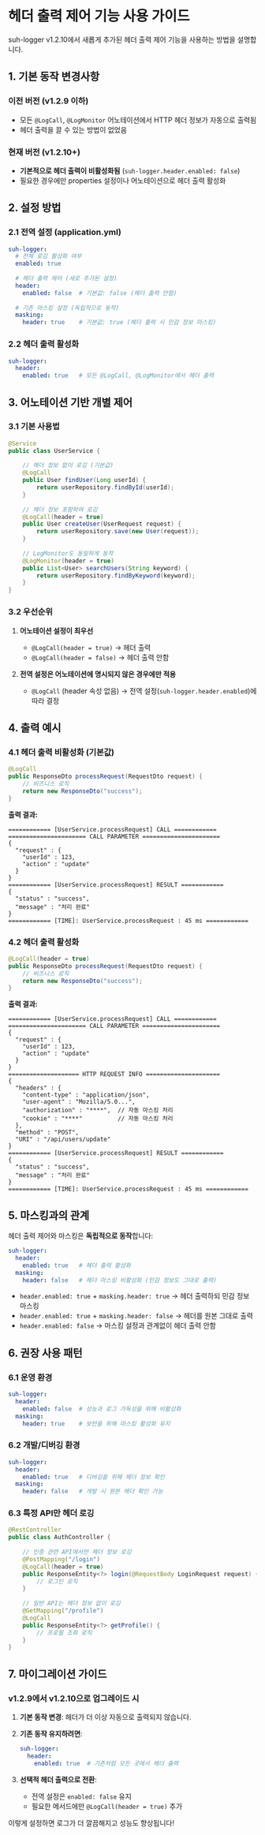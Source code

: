 # 헤더 출력 제어 기능 사용 가이드

suh-logger v1.2.10에서 새롭게 추가된 헤더 출력 제어 기능을 사용하는 방법을 설명합니다.

## 1. 기본 동작 변경사항

### 이전 버전 (v1.2.9 이하)
- 모든 `@LogCall`, `@LogMonitor` 어노테이션에서 HTTP 헤더 정보가 자동으로 출력됨
- 헤더 출력을 끌 수 있는 방법이 없었음

### 현재 버전 (v1.2.10+)
- **기본적으로 헤더 출력이 비활성화됨** (`suh-logger.header.enabled: false`)
- 필요한 경우에만 properties 설정이나 어노테이션으로 헤더 출력 활성화

## 2. 설정 방법

### 2.1 전역 설정 (application.yml)

```yaml
suh-logger:
  # 전체 로깅 활성화 여부
  enabled: true
  
  # 헤더 출력 제어 (새로 추가된 설정)
  header:
    enabled: false  # 기본값: false (헤더 출력 안함)
  
  # 기존 마스킹 설정 (독립적으로 동작)
  masking:
    header: true    # 기본값: true (헤더 출력 시 민감 정보 마스킹)
```

### 2.2 헤더 출력 활성화

```yaml
suh-logger:
  header:
    enabled: true   # 모든 @LogCall, @LogMonitor에서 헤더 출력
```

## 3. 어노테이션 기반 개별 제어

### 3.1 기본 사용법

```java
@Service
public class UserService {
    
    // 헤더 정보 없이 로깅 (기본값)
    @LogCall
    public User findUser(Long userId) {
        return userRepository.findById(userId);
    }
    
    // 헤더 정보 포함하여 로깅
    @LogCall(header = true)
    public User createUser(UserRequest request) {
        return userRepository.save(new User(request));
    }
    
    // LogMonitor도 동일하게 동작
    @LogMonitor(header = true)
    public List<User> searchUsers(String keyword) {
        return userRepository.findByKeyword(keyword);
    }
}
```

### 3.2 우선순위

1. **어노테이션 설정이 최우선**
   - `@LogCall(header = true)` → 헤더 출력
   - `@LogCall(header = false)` → 헤더 출력 안함

2. **전역 설정은 어노테이션에 명시되지 않은 경우에만 적용**
   - `@LogCall` (header 속성 없음) → 전역 설정(`suh-logger.header.enabled`)에 따라 결정

## 4. 출력 예시

### 4.1 헤더 출력 비활성화 (기본값)

```java
@LogCall
public ResponseDto processRequest(RequestDto request) {
    // 비즈니스 로직
    return new ResponseDto("success");
}
```

**출력 결과:**
```
============ [UserService.processRequest] CALL ============
====================== CALL PARAMETER ======================
{
  "request" : {
    "userId" : 123,
    "action" : "update"
  }
}
============ [UserService.processRequest] RESULT ============
{
  "status" : "success",
  "message" : "처리 완료"
}
============ [TIME]: UserService.processRequest : 45 ms ============
```

### 4.2 헤더 출력 활성화

```java
@LogCall(header = true)
public ResponseDto processRequest(RequestDto request) {
    // 비즈니스 로직
    return new ResponseDto("success");
}
```

**출력 결과:**
```
============ [UserService.processRequest] CALL ============
====================== CALL PARAMETER ======================
{
  "request" : {
    "userId" : 123,
    "action" : "update"
  }
}
==================== HTTP REQUEST INFO =====================
{
  "headers" : {
    "content-type" : "application/json",
    "user-agent" : "Mozilla/5.0...",
    "authorization" : "****",  // 자동 마스킹 처리
    "cookie" : "****"          // 자동 마스킹 처리
  },
  "method" : "POST",
  "URI" : "/api/users/update"
}
============ [UserService.processRequest] RESULT ============
{
  "status" : "success",
  "message" : "처리 완료"
}
============ [TIME]: UserService.processRequest : 45 ms ============
```

## 5. 마스킹과의 관계

헤더 출력 제어와 마스킹은 **독립적으로 동작**합니다:

```yaml
suh-logger:
  header:
    enabled: true   # 헤더 출력 활성화
  masking:
    header: false   # 헤더 마스킹 비활성화 (민감 정보도 그대로 출력)
```

- `header.enabled: true` + `masking.header: true` → 헤더 출력하되 민감 정보 마스킹
- `header.enabled: true` + `masking.header: false` → 헤더를 원본 그대로 출력
- `header.enabled: false` → 마스킹 설정과 관계없이 헤더 출력 안함

## 6. 권장 사용 패턴

### 6.1 운영 환경
```yaml
suh-logger:
  header:
    enabled: false  # 성능과 로그 가독성을 위해 비활성화
  masking:
    header: true    # 보안을 위해 마스킹 활성화 유지
```

### 6.2 개발/디버깅 환경
```yaml
suh-logger:
  header:
    enabled: true   # 디버깅을 위해 헤더 정보 확인
  masking:
    header: false   # 개발 시 원본 헤더 확인 가능
```

### 6.3 특정 API만 헤더 로깅
```java
@RestController
public class AuthController {
    
    // 인증 관련 API에서만 헤더 정보 로깅
    @PostMapping("/login")
    @LogCall(header = true)
    public ResponseEntity<?> login(@RequestBody LoginRequest request) {
        // 로그인 로직
    }
    
    // 일반 API는 헤더 정보 없이 로깅
    @GetMapping("/profile")
    @LogCall
    public ResponseEntity<?> getProfile() {
        // 프로필 조회 로직
    }
}
```

## 7. 마이그레이션 가이드

### v1.2.9에서 v1.2.10으로 업그레이드 시

1. **기본 동작 변경**: 헤더가 더 이상 자동으로 출력되지 않습니다.

2. **기존 동작 유지하려면**:
   ```yaml
   suh-logger:
     header:
       enabled: true  # 기존처럼 모든 곳에서 헤더 출력
   ```

3. **선택적 헤더 출력으로 전환**:
   - 전역 설정은 `enabled: false` 유지
   - 필요한 메서드에만 `@LogCall(header = true)` 추가

이렇게 설정하면 로그가 더 깔끔해지고 성능도 향상됩니다!